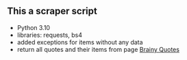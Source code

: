 ## This a scraper script

- Python 3.10
- libraries: requests, bs4
- added exceptions for items without any data
- return all quotes and their items from page [Brainy Quotes](https://www.brainyquote.com/topics/page-quotes)